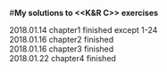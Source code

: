 #**My solutions to <<K&R C>> exercises**

2018.01.14 chapter1 finished except 1-24</br>2018.01.16 chapter2 finished</br>2018.01.16 chapter3 finished</br>2018.01.22 chapter4 finished
